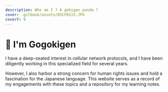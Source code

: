 ```yaml
---
description: Who am I ? A gokigen panda ?
cover: .gitbook/assets/DSCF0115.JPG
coverY: 9
---
```


# 👋 I'm Gogokigen

I have a deep-seated interest in cellular network protocols, and I have been diligently working in this specialized field for several years.

However, I also harbor a strong concern for human rights issues and hold a fascination for the Japanese language. This website serves as a record of my engagements with these topics and a repository for my learning notes.


